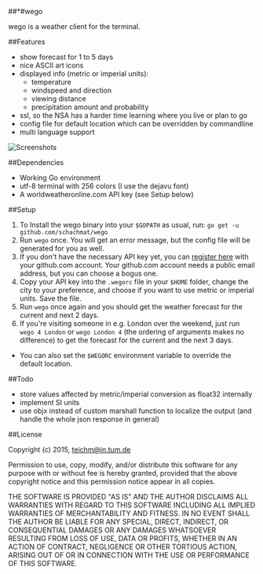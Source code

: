 ##*#wego

wego is a weather client for the terminal.

##Features

* show forecast for 1 to 5 days
* nice ASCII art icons
* displayed info (metric or imperial units):
  * temperature
  * windspeed and direction
  * viewing distance
  * precipitation amount and probability
* ssl, so the NSA has a harder time learning where you live or plan to go
* config file for default location which can be overridden by commandline
* multi language support

![Screenshots](http://schachmat.github.io/wego/wego.gif)

##Dependencies

* Working Go environment
* utf-8 terminal with 256 colors (I use the dejavu font)
* A worldweatheronline.com API key (see Setup below)

##Setup

1. To Install the wego binary into your `$GOPATH` as usual, run:
   `go get -u github.com/schachmat/wego`
2. Run `wego` once. You will get an error message, but the config file will be
   generated for you as well.
3. If you don't have the necessary API key yet, you can [register
   here](https://developer.worldweatheronline.com/auth/register) with your
   github.com account. Your github.com account needs a public email address, but
   you can choose a bogus one.
4. Copy your API key into the `.wegorc` file in your `$HOME` folder, change
   the city to your preference, and choose if you want to use metric or imperial
   units. Save the file.
5. Run `wego` once again and you should get the weather forecast for the current
   and next 2 days.
6. If you're visiting someone in e.g. London over the weekend, just run
   `wego 4 London` or `wego London 4` (the ordering of arguments makes no
   difference) to get the forecast for the current and the next 3 days.

* You can also set the `$WEGORC` environment variable to override the default
  location.

##Todo

* store values affected by metric/imperial conversion as float32 internally
* implement SI units
* use objx instead of custom marshall function to localize the output (and
  handle the whole json response in general)

##License

Copyright (c) 2015,  <teichm@in.tum.de>

Permission to use, copy, modify, and/or distribute this software for any purpose
with or without fee is hereby granted, provided that the above copyright notice
and this permission notice appear in all copies.

THE SOFTWARE IS PROVIDED "AS IS" AND THE AUTHOR DISCLAIMS ALL WARRANTIES WITH
REGARD TO THIS SOFTWARE INCLUDING ALL IMPLIED WARRANTIES OF MERCHANTABILITY AND
FITNESS. IN NO EVENT SHALL THE AUTHOR BE LIABLE FOR ANY SPECIAL, DIRECT,
INDIRECT, OR CONSEQUENTIAL DAMAGES OR ANY DAMAGES WHATSOEVER RESULTING FROM LOSS
OF USE, DATA OR PROFITS, WHETHER IN AN ACTION OF CONTRACT, NEGLIGENCE OR OTHER
TORTIOUS ACTION, ARISING OUT OF OR IN CONNECTION WITH THE USE OR PERFORMANCE OF
THIS SOFTWARE.
